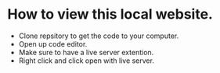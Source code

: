 # How to view this local website.

- Clone repsitory to get the code to your computer.
- Open up code editor.
- Make sure to have a live server extention.
- Right click and click open with live server.